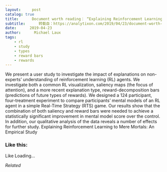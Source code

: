 ```yaml
---
layout:     post
catalog: true
title:      Document worth reading： “Explaining Reinforcement Learning to Mere Mortals： An Empirical Study”
subtitle:      转载自：https://analytixon.com/2019/04/23/document-worth-reading-explaining-reinforcement-learning-to-mere-mortals-an-empirical-study/
date:      2019-04-23
author:      Michael Laux
tags:
    - rl
    - study
    - types
    - reward bars
    - rewards
---
```


We present a user study to investigate the impact of explanations on non-experts’ understanding of reinforcement learning (RL) agents. We investigate both a common RL visualization, saliency maps (the focus of attention), and a more recent explanation type, reward-decomposition bars (predictions of future types of rewards). We designed a 124 participant, four-treatment experiment to compare participants’ mental models of an RL agent in a simple Real-Time Strategy (RTS) game. Our results show that the combination of both saliency and reward bars were needed to achieve a statistically significant improvement in mental model score over the control. In addition, our qualitative analysis of the data reveals a number of effects for further study. Explaining Reinforcement Learning to Mere Mortals: An Empirical Study





### Like this:

Like Loading...


*Related*

